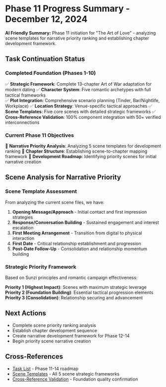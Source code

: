 # Phase 11 Progress Summary - December 12, 2024

**AI Friendly Summary:** Phase 11 initiation for "The Art of Love" - analyzing scene templates for narrative priority ranking and establishing chapter development framework.

## Task Continuation Status

### Completed Foundation (Phases 1-10)
✅ **Strategic Framework**: Complete 13-chapter Art of War adaptation for modern dating
✅ **Character System**: Five romantic archetypes with full tactical frameworks  
✅ **Plot Integration**: Comprehensive scenario planning (Tinder, Bar/Nightlife, Workplace)
✅ **Location Strategy**: Venue-specific tactical approaches
✅ **Scene Templates**: Five core scenes with detailed strategic frameworks
✅ **Cross-Reference Validation**: 100% component integration with 50+ verified interconnections

### Current Phase 11 Objectives
🎯 **Narrative Priority Analysis**: Analyzing 5 scene templates for development ranking
🎯 **Chapter Structure**: Establishing scene-to-chapter mapping framework
🎯 **Development Roadmap**: Identifying priority scenes for initial narrative creation

## Scene Analysis for Narrative Priority

### Scene Template Assessment
From analyzing the current scene files, we have:

1. **Opening Message/Approach** - Initial contact and first impression strategies
2. **Response/Conversation Building** - Sustained engagement and interest escalation  
3. **First Meeting Arrangement** - Transition from digital to physical interaction
4. **First Date** - Critical relationship establishment and progression
5. **Post-Date Follow-Up** - Consolidation and relationship momentum building

### Strategic Priority Framework
Based on Sunzi principles and romantic campaign effectiveness:

**Priority 1 (Highest Impact)**: Scenes with maximum strategic leverage
**Priority 2 (Foundation Building)**: Essential tactical progression elements
**Priority 3 (Consolidation)**: Relationship securing and advancement

## Next Actions
- Complete scene priority ranking analysis
- Establish chapter development sequence
- Create narrative development framework for Phase 12-14
- Begin priority scene narrative creation

## Cross-References
- [Task List](../tasklist.md) - Phase 11-14 roadmap
- [Scene Templates](../scenes/) - All 5 scene strategic frameworks
- [Cross-Reference Validation](../planning/cross-reference-validation-report.md) - Foundation quality confirmation

